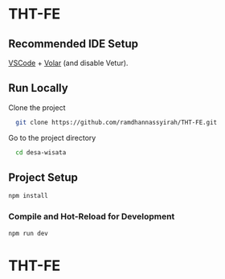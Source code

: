 # THT-FE

## Recommended IDE Setup

[VSCode](https://code.visualstudio.com/) + [Volar](https://marketplace.visualstudio.com/items?itemName=Vue.volar) (and disable Vetur).

## Run Locally

Clone the project

```bash
  git clone https://github.com/ramdhannassyirah/THT-FE.git
```

Go to the project directory

```bash
  cd desa-wisata
```

## Project Setup

```sh
npm install
```

### Compile and Hot-Reload for Development

```sh
npm run dev
```

# THT-FE
